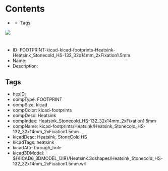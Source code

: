 



Contents
========

* [](#)
	* [Tags](#tags)
  
![][im]
# 

- ID: FOOTPRINT-kicad-kicad-footprints-Heatsink-Heatsink_Stonecold_HS-132_32x14mm_2xFixation1.5mm
- Name: 
- Description: 

## Tags

- hexID: 
- oompType: FOOTPRINT
- oompSize: kicad
- oompColor: kicad-footprints
- oompDesc: Heatsink
- oompIndex: Heatsink_Stonecold_HS-132_32x14mm_2xFixation1.5mm
- oompName: kicad-footprints/Heatsink/Heatsink_Stonecold_HS-132_32x14mm_2xFixation1.5mm
- kicadDesc: Heatsink, StoneCold HS
- kicadTags: heatsink
- kicadAttr: through_hole
- kicad3DModel: ${KICAD6_3DMODEL_DIR}/Heatsink.3dshapes/Heatsink_Stonecold_HS-132_32x14mm_2xFixation1.5mm.wrl



[im]: image.png
